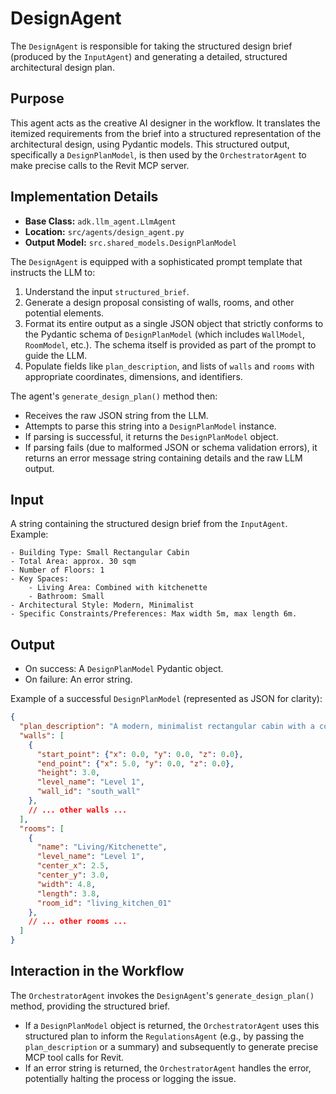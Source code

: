 # DesignAgent

The `DesignAgent` is responsible for taking the structured design brief (produced by the `InputAgent`) and generating a detailed, structured architectural design plan.

## Purpose

This agent acts as the creative AI designer in the workflow. It translates the itemized requirements from the brief into a structured representation of the architectural design, using Pydantic models. This structured output, specifically a `DesignPlanModel`, is then used by the `OrchestratorAgent` to make precise calls to the Revit MCP server.

## Implementation Details

*   **Base Class:** `adk.llm_agent.LlmAgent`
*   **Location:** `src/agents/design_agent.py`
*   **Output Model:** `src.shared_models.DesignPlanModel`

The `DesignAgent` is equipped with a sophisticated prompt template that instructs the LLM to:
1.  Understand the input `structured_brief`.
2.  Generate a design proposal consisting of walls, rooms, and other potential elements.
3.  Format its entire output as a single JSON object that strictly conforms to the Pydantic schema of `DesignPlanModel` (which includes `WallModel`, `RoomModel`, etc.). The schema itself is provided as part of the prompt to guide the LLM.
4.  Populate fields like `plan_description`, and lists of `walls` and `rooms` with appropriate coordinates, dimensions, and identifiers.

The agent's `generate_design_plan()` method then:
*   Receives the raw JSON string from the LLM.
*   Attempts to parse this string into a `DesignPlanModel` instance.
*   If parsing is successful, it returns the `DesignPlanModel` object.
*   If parsing fails (due to malformed JSON or schema validation errors), it returns an error message string containing details and the raw LLM output.

## Input

A string containing the structured design brief from the `InputAgent`.
Example:
```
- Building Type: Small Rectangular Cabin
- Total Area: approx. 30 sqm
- Number of Floors: 1
- Key Spaces:
    - Living Area: Combined with kitchenette
    - Bathroom: Small
- Architectural Style: Modern, Minimalist
- Specific Constraints/Preferences: Max width 5m, max length 6m.
```

## Output

*   On success: A `DesignPlanModel` Pydantic object.
*   On failure: An error string.

Example of a successful `DesignPlanModel` (represented as JSON for clarity):
```json
{
  "plan_description": "A modern, minimalist rectangular cabin with a combined living/kitchenette area and a small bathroom.",
  "walls": [
    {
      "start_point": {"x": 0.0, "y": 0.0, "z": 0.0},
      "end_point": {"x": 5.0, "y": 0.0, "z": 0.0},
      "height": 3.0,
      "level_name": "Level 1",
      "wall_id": "south_wall"
    },
    // ... other walls ...
  ],
  "rooms": [
    {
      "name": "Living/Kitchenette",
      "level_name": "Level 1",
      "center_x": 2.5,
      "center_y": 3.0,
      "width": 4.8,
      "length": 3.8,
      "room_id": "living_kitchen_01"
    },
    // ... other rooms ...
  ]
}
```

## Interaction in the Workflow

The `OrchestratorAgent` invokes the `DesignAgent`'s `generate_design_plan()` method, providing the structured brief.
*   If a `DesignPlanModel` object is returned, the `OrchestratorAgent` uses this structured plan to inform the `RegulationsAgent` (e.g., by passing the `plan_description` or a summary) and subsequently to generate precise MCP tool calls for Revit.
*   If an error string is returned, the `OrchestratorAgent` handles the error, potentially halting the process or logging the issue.
